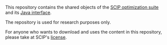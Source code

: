 This repository contains the shared objects of the [SCIP optimization suite](http://scip.zib.de) and its [Java interface](https://github.com/SCIP-Interfaces).

The repository is used for research purposes only.

For anyone who wants to download and uses the content in this repository, please take at SCIP's [license](http://scip.zib.de/#license).
